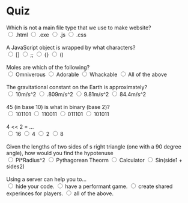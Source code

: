 <!DOCTYPE html>
  <html lang="en">
    <head>
      <meta charset="utf-8">
      <title> Quiz </title>
      <link rel="stylesheet" type+"text/css" href="main.css">
    </head>
    <body>
      <h1>Quiz</h1>
      <div id="quiz">
        <div id="question1">
          <div class="question">Which is not a main file type that we use to make website?</div>
          <input type="radio" name="queston1" value="a">
          <label>.html</label>
          <input type="radio" name="queston1" value="b">
          <label>.exe</label>
          <input type="radio" name="queston1" value="c">
          <label>.js</label>
          <input type="radio" name="queston1" value="d">
          <label>.css</label>
         </div>
         <br />
         <div id="question2">
          <div class="question">A JavaScript object is wrapped by what characters?</div>
          <input type="radio" name="queston2" value="a">
          <label>[]</label>
          <input type="radio" name="queston2" value="b">
          <label>;;</label>
          <input type="radio" name="queston2" value="c">
          <label>{}</label>
          <input type="radio" name="queston2" value="d">
          <label>()</label>
         </div>
         <br />
         <div id="question3">
          <div class="question">Moles are which of the following?</div>
          <input type="radio" name="queston3" value="a">
          <label>Omniverous</label>
          <input type="radio" name="queston3" value="b">
          <label>Adorable</label>
          <input type="radio" name="queston3" value="c">
          <label>Whackable</label>
          <input type="radio" name="queston3" value="d">
          <label>All of the above</label>
         </div>
         <br />
         <div id="question4">
          <div class="question">The gravitational constant on the Earth is approximately?</div>
          <input type="radio" name="queston4" value="a">
          <label>10m/s^2</label>
          <input type="radio" name="queston4" value="b">
          <label>.809m/s^2</label>
          <input type="radio" name="queston4" value="c">
          <label>9.81m/s^2</label>
          <input type="radio" name="queston4" value="d">
          <label>84.4m/s^2</label>
         </div>
         <br />
         <div id="question5">
          <div class="question">45 (in base 10) is what in binary (base 2)?</div>
          <input type="radio" name="queston5" value="a">
          <label>101101</label>
          <input type="radio" name="queston5" value="b">
          <label>110011</label>
          <input type="radio" name="queston5" value="c">
          <label>011101</label>
          <input type="radio" name="queston5" value="d">
          <label>101011</label>
         </div>
         <br />
         <div id="question6">
          <div class="question">4 << 2 = ...</div>
          <input type="radio" name="queston6" value="a">
          <label>16</label>
          <input type="radio" name="queston6" value="b">
          <label>4</label>
          <input type="radio" name="queston6" value="c">
          <label>2</label>
          <input type="radio" name="queston6" value="d">
          <label>8</label>
         </div>
         <br />
         <div id="question7">
          <div class="question">Given the lengths of two sides of s right triangle (one with a 90 degree angle), how  would you find the hypotenuse</div>
          <input type="radio" name="queston7" value="a">
          <label>Pi*Radius^2</label>
          <input type="radio" name="queston7" value="b">
          <label>Pythagorean Theorm</label>
          <input type="radio" name="queston7" value="c">
          <label>Calculator</label>
          <input type="radio" name="queston7" value="d">
          <label>Sin(side1 + sides2)</label>
         </div>
         <br />
         <div id="question8">
          <div class="question">Using a server can help you to...</div>
          <input type="radio" name="queston8" value="a">
          <label>hide your code.</label>
          <input type="radio" name="queston8" value="b">
          <label>have a performant game.</label>
          <input type="radio" name="queston8" value="c">
          <label>create shared experinces for players.</label>
          <input type="radio" name="queston8" value="d">
          <label>all of the above.</label>
        </div>
      </div>
    </body>
    </html>   
